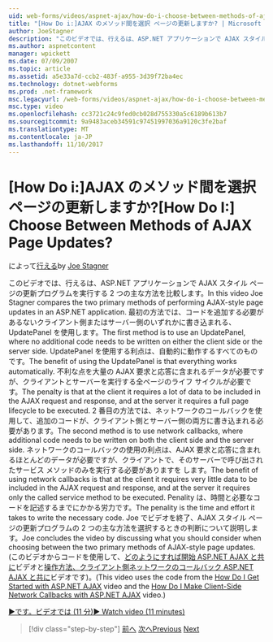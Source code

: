 ```yaml
---
uid: web-forms/videos/aspnet-ajax/how-do-i-choose-between-methods-of-ajax-page-updates
title: "[How Do i:]AJAX のメソッド間を選択 ページの更新しますか? | Microsoft Docs"
author: JoeStagner
description: "このビデオでは、行えるは、ASP.NET アプリケーションで AJAX スタイル ページの更新プログラムを実行する 2 つの主な方法を比較します。 最初のメソッドは、Upd を使用するのには."
ms.author: aspnetcontent
manager: wpickett
ms.date: 07/09/2007
ms.topic: article
ms.assetid: a5e33a7d-ccb2-483f-a955-3d39f72ba4ec
ms.technology: dotnet-webforms
ms.prod: .net-framework
msc.legacyurl: /web-forms/videos/aspnet-ajax/how-do-i-choose-between-methods-of-ajax-page-updates
msc.type: video
ms.openlocfilehash: cc3721c24c9fed0cb028d755330a5c6189b613b7
ms.sourcegitcommit: 9a9483aceb34591c97451997036a9120c3fe2baf
ms.translationtype: MT
ms.contentlocale: ja-JP
ms.lasthandoff: 11/10/2017
---
```

<a name="how-do-i-choose-between-methods-of-ajax-page-updates"></a><span data-ttu-id="0b4a6-105">[How Do i:]AJAX のメソッド間を選択 ページの更新しますか?</span><span class="sxs-lookup"><span data-stu-id="0b4a6-105">[How Do I:] Choose Between Methods of AJAX Page Updates?</span></span>
====================
<span data-ttu-id="0b4a6-106">によって[行える](https://github.com/JoeStagner)</span><span class="sxs-lookup"><span data-stu-id="0b4a6-106">by [Joe Stagner](https://github.com/JoeStagner)</span></span>

<span data-ttu-id="0b4a6-107">このビデオでは、行えるは、ASP.NET アプリケーションで AJAX スタイル ページの更新プログラムを実行する 2 つの主な方法を比較します。</span><span class="sxs-lookup"><span data-stu-id="0b4a6-107">In this video Joe Stagner compares the two primary methods of performing AJAX-style page updates in an ASP.NET application.</span></span> <span data-ttu-id="0b4a6-108">最初の方法では、コードを追加する必要があるないクライアント側またはサーバー側のいずれかに書き込まれる、UpdatePanel を使用します。</span><span class="sxs-lookup"><span data-stu-id="0b4a6-108">The first method is to use an UpdatePanel, where no additional code needs to be written on either the client side or the server side.</span></span> <span data-ttu-id="0b4a6-109">UpdatePanel を使用する利点は、自動的に動作するすべてのものです。</span><span class="sxs-lookup"><span data-stu-id="0b4a6-109">The benefit of using the UpdatePanel is that everything works automatically.</span></span> <span data-ttu-id="0b4a6-110">不利な点を大量の AJAX 要求と応答に含まれるデータが必要ですが、クライアントとサーバーを実行する全ページのライフ サイクルが必要です。</span><span class="sxs-lookup"><span data-stu-id="0b4a6-110">The penalty is that at the client it requires a lot of data to be included in the AJAX request and response, and at the server it requires a full page lifecycle to be executed.</span></span> <span data-ttu-id="0b4a6-111">2 番目の方法では、ネットワークのコールバックを使用して、追加のコードが、クライアント側とサーバー側の両方に書き込まれる必要があります。</span><span class="sxs-lookup"><span data-stu-id="0b4a6-111">The second method is to use network callbacks, where additional code needs to be written on both the client side and the server side.</span></span> <span data-ttu-id="0b4a6-112">ネットワークのコールバックの使用の利点は、AJAX 要求と応答に含まれるほとんどのデータが必要ですが、クライアントで、そのサーバーで呼び出されたサービス メソッドのみを実行する必要がありますを します。</span><span class="sxs-lookup"><span data-stu-id="0b4a6-112">The benefit of using network callbacks is that at the client it requires very little data to be included in the AJAX request and response, and at the server it requires only the called service method to be executed.</span></span> <span data-ttu-id="0b4a6-113">Penality は、時間と必要なコードを記述するまでにかかる労力です。</span><span class="sxs-lookup"><span data-stu-id="0b4a6-113">The penality is the time and effort it takes to write the necessary code.</span></span> <span data-ttu-id="0b4a6-114">Joe でビデオを終了、AJAX スタイル ページの更新プログラムの 2 つの主な方法を選択するときの判断について説明します。</span><span class="sxs-lookup"><span data-stu-id="0b4a6-114">Joe concludes the video by discussing what you should consider when choosing between the two primary methods of AJAX-style page updates.</span></span> <span data-ttu-id="0b4a6-115">(このビデオからコードを使用して、[どのようにすれば開始 ASP.NET AJAX と共に](how-do-i-get-started-with-aspnet-ajax.md)ビデオと[操作方法、クライアント側ネットワークのコールバック ASP.NET AJAX と共に](how-do-i-make-client-side-network-callbacks-with-aspnet-ajax.md)ビデオです)。</span><span class="sxs-lookup"><span data-stu-id="0b4a6-115">(This video uses the code from the [How Do I Get Started with ASP.NET AJAX](how-do-i-get-started-with-aspnet-ajax.md) video and the [How Do I Make Client-Side Network Callbacks with ASP.NET AJAX](how-do-i-make-client-side-network-callbacks-with-aspnet-ajax.md) video.)</span></span>

[<span data-ttu-id="0b4a6-116">&#9654;です。ビデオでは (11 分)</span><span class="sxs-lookup"><span data-stu-id="0b4a6-116">&#9654; Watch video (11 minutes)</span></span>](https://channel9.msdn.com/Blogs/ASP-NET-Site-Videos/how-do-i-choose-between-methods-of-ajax-page-updates)

>[!div class="step-by-step"]
<span data-ttu-id="0b4a6-117">[前へ](how-do-i-update-multiple-regions-of-a-page-with-aspnet-ajax.md)
[次へ](how-do-i-use-other-javascript-user-interface-libraries-with-aspnet-ajax.md)</span><span class="sxs-lookup"><span data-stu-id="0b4a6-117">[Previous](how-do-i-update-multiple-regions-of-a-page-with-aspnet-ajax.md)
[Next](how-do-i-use-other-javascript-user-interface-libraries-with-aspnet-ajax.md)</span></span>
